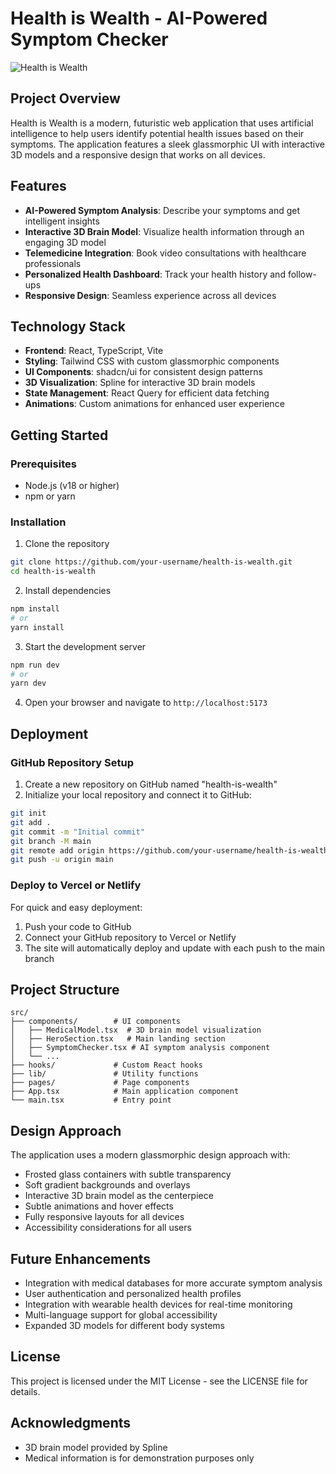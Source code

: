 
# Health is Wealth - AI-Powered Symptom Checker

![Health is Wealth](public/lovable-uploads/c808a9f5-1247-4c90-b078-8686326fc23a.png)

## Project Overview

Health is Wealth is a modern, futuristic web application that uses artificial intelligence to help users identify potential health issues based on their symptoms. The application features a sleek glassmorphic UI with interactive 3D models and a responsive design that works on all devices.

## Features

- **AI-Powered Symptom Analysis**: Describe your symptoms and get intelligent insights
- **Interactive 3D Brain Model**: Visualize health information through an engaging 3D model
- **Telemedicine Integration**: Book video consultations with healthcare professionals
- **Personalized Health Dashboard**: Track your health history and follow-ups
- **Responsive Design**: Seamless experience across all devices

## Technology Stack

- **Frontend**: React, TypeScript, Vite
- **Styling**: Tailwind CSS with custom glassmorphic components
- **UI Components**: shadcn/ui for consistent design patterns
- **3D Visualization**: Spline for interactive 3D brain models
- **State Management**: React Query for efficient data fetching
- **Animations**: Custom animations for enhanced user experience

## Getting Started

### Prerequisites
- Node.js (v18 or higher)
- npm or yarn

### Installation

1. Clone the repository
```sh
git clone https://github.com/your-username/health-is-wealth.git
cd health-is-wealth
```

2. Install dependencies
```sh
npm install
# or
yarn install
```

3. Start the development server
```sh
npm run dev
# or
yarn dev
```

4. Open your browser and navigate to `http://localhost:5173`

## Deployment

### GitHub Repository Setup

1. Create a new repository on GitHub named "health-is-wealth"
2. Initialize your local repository and connect it to GitHub:

```sh
git init
git add .
git commit -m "Initial commit"
git branch -M main
git remote add origin https://github.com/your-username/health-is-wealth.git
git push -u origin main
```

### Deploy to Vercel or Netlify

For quick and easy deployment:

1. Push your code to GitHub
2. Connect your GitHub repository to Vercel or Netlify
3. The site will automatically deploy and update with each push to the main branch

## Project Structure

```
src/
├── components/        # UI components
│   ├── MedicalModel.tsx  # 3D brain model visualization
│   ├── HeroSection.tsx   # Main landing section
│   ├── SymptomChecker.tsx # AI symptom analysis component
│   └── ...
├── hooks/             # Custom React hooks
├── lib/               # Utility functions
├── pages/             # Page components
├── App.tsx            # Main application component
└── main.tsx           # Entry point
```

## Design Approach

The application uses a modern glassmorphic design approach with:
- Frosted glass containers with subtle transparency
- Soft gradient backgrounds and overlays
- Interactive 3D brain model as the centerpiece
- Subtle animations and hover effects
- Fully responsive layouts for all devices
- Accessibility considerations for all users

## Future Enhancements

- Integration with medical databases for more accurate symptom analysis
- User authentication and personalized health profiles
- Integration with wearable health devices for real-time monitoring
- Multi-language support for global accessibility
- Expanded 3D models for different body systems

## License

This project is licensed under the MIT License - see the LICENSE file for details.

## Acknowledgments

- 3D brain model provided by Spline
- Medical information is for demonstration purposes only
